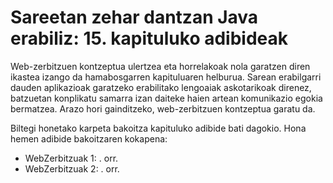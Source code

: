 # Sareetan zehar dantzan Java erabiliz: 15. kapituluko adibideak
Web-zerbitzuen kontzeptua ulertzea eta horrelakoak nola garatzen diren ikastea izango da hamabosgarren kapituluaren helburua. Sarean erabilgarri dauden aplikazioak garatzeko erabilitako lengoaiak askotarikoak direnez, batzuetan konplikatu samarra izan daiteke haien artean komunikazio egokia bermatzea. Arazo hori gainditzeko, web-zerbitzuen kontzeptua garatu da.

Biltegi honetako karpeta bakoitza kapituluko adibide bati dagokio. Hona hemen adibide bakoitzaren kokapena:

- WebZerbitzuak 1: . orr.
- WebZerbitzuak 2: . orr.
